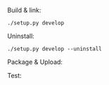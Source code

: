 Build & link:
	
	./setup.py develop

Uninstall:

	./setup.py develop --uninstall

Package & Upload:

	

Test:

	
